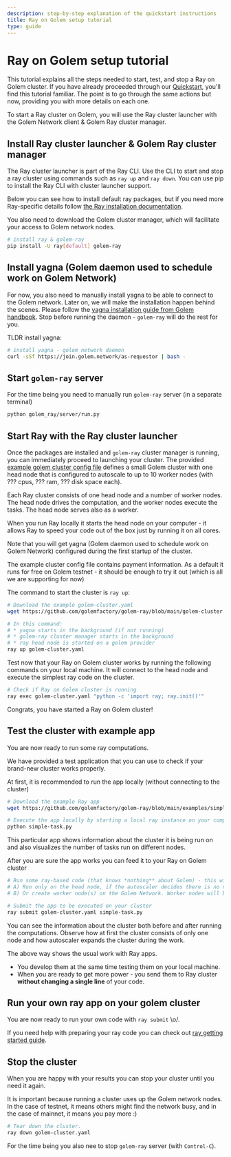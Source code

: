 ```yaml
---
description: step-by-step explanation of the quickstart instructions
title: Ray on Golem setup tutorial
type: guide 
---
```


# Ray on Golem setup tutorial 

This tutorial explains all the steps needed to start, test, and stop a Ray on Golem cluster. 
If you have already proceeded through our [Quickstart](/docs/creators/ray/quickstart), you'll find this tutorial familiar. 
The point is to go through the same actions but now, providing you with more details on each one.

To start a Ray cluster on Golem, you will use the Ray cluster launcher with the Golem Network client & Golem Ray cluster manager.

## Install Ray cluster launcher & Golem Ray cluster manager

The Ray cluster launcher is part of the Ray CLI. Use the CLI to start and stop a ray cluster using commands such as `ray up` and `ray down`. 
You can use pip to install the Ray CLI with cluster launcher support. 

Below you can see how to install default ray packages, but if you need more Ray-specific details follow [the Ray installation documentation](https://docs.ray.io/en/latest/ray-overview/installation.html#installation).

You also need to download the Golem cluster manager, which will facilitate your access to Golem network nodes.

```bash
# install ray & golem-ray
pip install -U ray[default] golem-ray
```

## Install yagna (Golem daemon used to schedule work on Golem Network)

For now, you also need to manually install yagna to be able to connect to the Golem network. Later on, we will make the installation happen behind the scenes.
Please follow the [yagna installation guide from Golem handbook](https://handbook.golem.network/requestor-tutorials/flash-tutorial-of-requestor-development). 
Stop before running the daemon - `golem-ray` will do the rest for you. 

TLDR install yagna:

```bash
# install yagna - golem network daemon
curl -sSf https://join.golem.network/as-requestor | bash -
```

## Start `golem-ray` server

For the time being you need to manually run `golem-ray` server (in a separate terminal)

```bash
python golem_ray/server/run.py
```

## Start Ray with the Ray cluster launcher

Once the packages are installed and `golem-ray` cluster manager is running, you can immediately proceed to launching your cluster.
The provided [example golem cluster config file](https://github.com/golemfactory/golem-ray/blob/main/golem-cluster.yaml) defines a small Golem cluster with one head node 
that is configured to autoscale to up to 10 worker nodes (with ??? cpus, ??? ram, ??? disk space each).

Each Ray cluster consists of one head node and a number of worker nodes. The head node drives the computation, and the worker nodes execute the tasks. The head node serves also as a worker. 

When you run Ray locally it starts the head node on your computer - it allows Ray to speed your code out of the box just by running it on all cores.

Note that you will get yagna (Golem daemon used to schedule work on Golem Network) configured during the first startup of the cluster. 

The example cluster config file contains payment information. As a default it runs for free on Golem testnet - it should be enough to try it out (which is all we are supporting for now)

The command to start the cluster is `ray up`:

```bash
# Download the example golem-cluster.yaml
wget https://github.com/golemfactory/golem-ray/blob/main/golem-cluster.yaml

# In this command:
# * yagna starts in the background (if not running)
# * golem-ray cluster manager starts in the background
# * ray head node is started on a golem provider
ray up golem-cluster.yaml

```

Test now that your Ray on Golem cluster works by running the following commands on your local machine. 
It will connect to the head node and execute the simplest ray code on the cluster.

```bash
# Check if Ray on Golem cluster is running 
ray exec golem-cluster.yaml "python -c 'import ray; ray.init()'"

```

Congrats, you have started a Ray on Golem cluster!



## Test the cluster with example app

You are now ready to run some ray computations. 

We have provided a test application that you can use to check if your brand-new cluster works properly.

At first, it is recommended to run the app locally (without connecting to the cluster)

```bash
# Download the example Ray app
wget https://github.com/golemfactory/golem-ray/blob/main/examples/simple-task.py 

# Execute the app locally by starting a local ray instance on your computer
python simple-task.py
```

This particular app shows information about the cluster it is being run on and also visualizes the number of tasks run on different nodes.

After you are sure the app works you can feed it to your Ray on Golem cluster

```bash
# Run some ray-based code (that knows *nothing** about Golem) - this will either:
# A) Run only on the head node, if the autoscaler decides there is no need for a worker node
# B) Or create worker node(s) on the Golem Network. Worker nodes will be later auto-terminated by the autoscaler

# Submit the app to be executed on your cluster
ray submit golem-cluster.yaml simple-task.py
```

You can see the information about the cluster both before and after running the computations.
Observe how at first the cluster consists of only one node and how autoscaler expands the cluster during the work.

The above way shows the usual work with Ray apps. 
- You develop them at the same time testing them on your local machine.
- When you are ready to get more power - you send them to Ray cluster **without changing a single line** of your code.

## Run your own ray app on your golem cluster

You are now ready to run your own code with `ray submit` \o/.

If you need help with preparing your ray code you can check out [ray getting started guide](https://docs.ray.io/en/latest/ray-core/walkthrough.html). 


## Stop the cluster

When you are happy with your results you can stop your cluster until you need it again.

It is important because running a cluster uses up the Golem network nodes. In the case of testnet, it means others might find the network busy, and in the case of mainnet, it means you pay more :)

```bash
# Tear down the cluster.
ray down golem-cluster.yaml
```

For the time being you also nee to stop `golem-ray` server (with `Control-C`).


<!-- Testing comments -->

<!-- Testing 
multiline 
comments
-->

